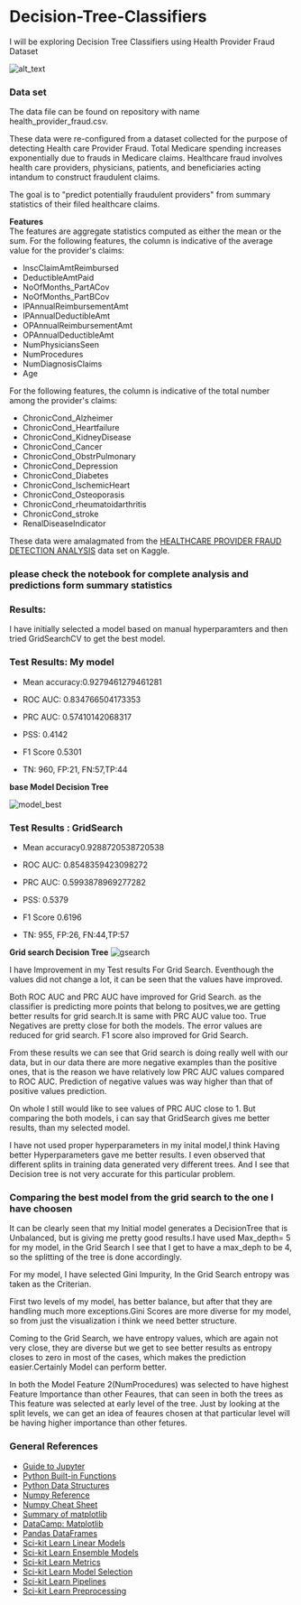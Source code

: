 # Decision-Tree-Classifiers
 I will be exploring Decision Tree Classifiers using Health Provider Fraud Dataset

![alt_text](https://gaps.cornell.edu/sites/gaps.cornell.edu/files/shared/images/Decision-Tree-4.gif)

### Data set

The data file can be found on repository with name health_provider_fraud.csv.  

These data were re-configured from a dataset collected for the purpose of detecting Health care Provider Fraud. Total Medicare spending increases exponentially due to frauds in Medicare claims. Healthcare fraud involves health care providers, physicians, patients, and beneficiaries acting intandum to construct fraudulent claims.

The goal is to "predict potentially fraudulent providers" from summary statistics of their filed healthcare claims. 


__Features__  
The features are aggregate statistics computed as either the mean or the sum.
For the following features, the column is indicative of the average value for the provider's claims:  
* InscClaimAmtReimbursed  
* DeductibleAmtPaid
* NoOfMonths_PartACov
* NoOfMonths_PartBCov
* IPAnnualReimbursementAmt
* IPAnnualDeductibleAmt
* OPAnnualReimbursementAmt
* OPAnnualDeductibleAmt
* NumPhysiciansSeen
* NumProcedures
* NumDiagnosisClaims
* Age
 
For the following features, the column is indicative of the total number among the provider's claims:  
* ChronicCond_Alzheimer  
* ChronicCond_Heartfailure  
* ChronicCond_KidneyDisease  
* ChronicCond_Cancer  
* ChronicCond_ObstrPulmonary  
* ChronicCond_Depression  
* ChronicCond_Diabetes  
* ChronicCond_IschemicHeart  
* ChronicCond_Osteoporasis  
* ChronicCond_rheumatoidarthritis  
* ChronicCond_stroke  
* RenalDiseaseIndicator  

These data were amalagmated from the [HEALTHCARE PROVIDER FRAUD DETECTION ANALYSIS](https://www.kaggle.com/rohitrox/healthcare-provider-fraud-detection-analysis) data set on Kaggle.

### please check the notebook for complete analysis and predictions form summary statistics

### Results:
I have initially selected a model based on manual hyperparamters and then tried GridSearchCV to get the best model.

### Test Results: My model

* Mean accuracy:0.9279461279461281

* ROC AUC: 0.834766504173353 

* PRC AUC: 0.57410142068317 

* PSS: 0.4142 

* F1 Score 0.5301

* TN: 960, FP:21, FN:57,TP:44


__base Model Decision Tree__

![model_best](https://user-images.githubusercontent.com/46058709/73575184-40424480-443d-11ea-9464-d106d7a3eb99.png)


### Test Results : GridSearch

* Mean accuracy0.9288720538720538 

* ROC AUC: 0.8548359423098272 

* PRC AUC: 0.5993878969277282 

* PSS: 0.5379 

* F1 Score 0.6196

* TN: 955, FP:26, FN:44,TP:57

__Grid search Decision Tree__
![gsearch](https://user-images.githubusercontent.com/46058709/73575090-ff4a3000-443c-11ea-8ce0-8f9ce94879a4.png)

I have Improvement in my Test results For Grid Search. Eventhough the values did not change a lot, it can be seen that the values have improved.

Both ROC AUC and PRC AUC have improved for Grid Search.
as the classifier is predicting more points that belong to positves,we are getting better results for grid search.It is same with PRC AUC value too.
True Negatives are pretty close for both the models. The error values are reduced for grid search.
F1 score also improved for Grid Search.

From these results we can see that Grid search is doing really well with our data, but in our data there are more negative examples than the positive ones, that is the reason we have relatively low PRC AUC values compared to ROC AUC. Prediction of negative values was way higher than that of positive values prediction.

On whole I still would like to see values of PRC AUC close to 1. But comparing the both models, i can say that GridSearch gives me better results, than my selected model.

I have not used proper hyperparameters in my inital model,I think Having better Hyperparameters gave me better results.
I even observed that different splits in training data generated very different trees. And I see that Decision tree is not very accurate for this particular problem.


### Comparing the best model from the grid search to the one I have choosen 

It can be clearly seen that my Initial model generates a DecisionTree that is Unbalanced, but is giving me pretty good results.I have used Max_depth= 5 for my model, in the Grid Search I see that I get to have a max_deph to be 4, so the splitting of the tree is done accordingly.

For my model, I have selected Gini Impurity, In the Grid Search entropy was taken as the Criterian.

First two levels of my model, has better balance, but after that they are handling much more exceptions.Gini Scores are more diverse for my model, so from just the visualization i think we need better structure.

Coming to the Grid Search, we have entropy values, which are again not very close, they are diverse but we get to see better results as entropy closes to zero in most of the cases, which makes the prediction easier.Certainly Model can perform better.

In both the Model Feature 2(NumProcedures) was selected to have highest Feature Importance than other Feaures, that can seen in both the trees as This feature was selected at early level of the tree. Just by looking at the split levels, we can get an idea of feaures chosen at that particular level will be having higher importance than other fetures.



### General References
* [Guide to Jupyter](https://www.datacamp.com/community/tutorials/tutorial-jupyter-notebook)
* [Python Built-in Functions](https://docs.python.org/3/library/functions.html)
* [Python Data Structures](https://docs.python.org/3/tutorial/datastructures.html)
* [Numpy Reference](https://docs.scipy.org/doc/numpy/reference/index.html)
* [Numpy Cheat Sheet](https://s3.amazonaws.com/assets.datacamp.com/blog_assets/Numpy_Python_Cheat_Sheet.pdf)
* [Summary of matplotlib](https://matplotlib.org/3.1.1/api/pyplot_summary.html)
* [DataCamp: Matplotlib](https://www.datacamp.com/community/tutorials/matplotlib-tutorial-python?utm_source=adwords_ppc&utm_campaignid=1565261270&utm_adgroupid=67750485268&utm_device=c&utm_keyword=&utm_matchtype=b&utm_network=g&utm_adpostion=1t1&utm_creative=332661264365&utm_targetid=aud-299261629574:dsa-473406587955&utm_loc_interest_ms=&utm_loc_physical_ms=9026223&gclid=CjwKCAjw_uDsBRAMEiwAaFiHa8xhgCsO9wVcuZPGjAyVGTitb_-fxYtkBLkQ4E_GjSCZFVCqYCGkphoCjucQAvD_BwE)
* [Pandas DataFrames](https://urldefense.proofpoint.com/v2/url?u=https-3A__pandas.pydata.org_pandas-2Ddocs_stable_reference_api_pandas.DataFrame.html&d=DwMD-g&c=qKdtBuuu6dQK9MsRUVJ2DPXW6oayO8fu4TfEHS8sGNk&r=9ngmsG8rSmDSS-O0b_V0gP-nN_33Vr52qbY3KXuDY5k&m=mcOOc8D0knaNNmmnTEo_F_WmT4j6_nUSL_yoPmGlLWQ&s=h7hQjqucR7tZyfZXxnoy3iitIr32YlrqiFyPATkW3lw&e=)
* [Sci-kit Learn Linear Models](https://scikit-learn.org/stable/modules/classes.html#module-sklearn.linear_model)
* [Sci-kit Learn Ensemble Models](https://scikit-learn.org/stable/modules/classes.html#module-sklearn.ensemble)
* [Sci-kit Learn Metrics](https://scikit-learn.org/stable/modules/classes.html#module-sklearn.metrics)
* [Sci-kit Learn Model Selection](https://scikit-learn.org/stable/modules/classes.html#module-sklearn.model_selection)
* [Sci-kit Learn Pipelines](https://scikit-learn.org/stable/modules/generated/sklearn.pipeline.Pipeline.html)
* [Sci-kit Learn Preprocessing](https://scikit-learn.org/stable/modules/classes.html#module-sklearn.preprocessing)

